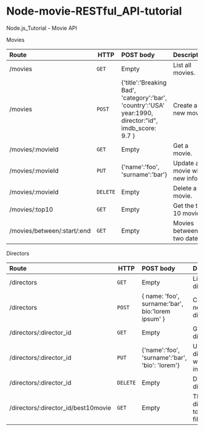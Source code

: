 # Node-movie-RESTful_API-tutorial
Node.js_Tutorial  - Movie API

Movies

| Route        | HTTP       | POST body     |    Description      |
| :---         |     ---  |     :---      |        :---       |
| /movies      | `GET`      | Empty         |List all movies.  |
| /movies      | `POST`      | {'title':'Breaking Bad', 'category':'bar', 'country':'USA' year:1990, director:"id", imdb_score: 9.7 } |Create a new movie.        |
|/movies/:movieId     | `GET`      | Empty         |Get a movie.  |
|/movies/:movieId     | `PUT`      | {'name':'foo', 'surname':'bar'}         |Update a movie with new info.  |
|/movies/:movieId     | `DELETE`      | Empty         |Delete a movie.  |
|/movies/:top10     | `GET`      | Empty         |Get the top 10 movies.  |
| /movies/between/:start/:end     | `GET`      | Empty         |Movies between two dates.  |


Directors

| Route        | HTTP       | POST body     |    Description     |
| :---         |     ---    |     :---      |        :---        |
| /directors    | `GET`      | Empty         |List all directors. |
| /directors    | `POST`      | { name: 'foo', surname:'bar', bio:'lorem ipsum' }         |	Create a new director. |
| /directors/:director_id   | `GET`      | Empty         |Get a director. |
| /directors/:director_id   | `PUT`      | {'name':'foo', 'surname':'bar', 'bio': 'lorem'}         |Update a director with new info. |
| /directors/:director_id   | `DELETE`      | Empty         |Delete a director. |
| /directors/:director_id/best10movie  | `GET`      | Empty         |The director's top 10 films. |
